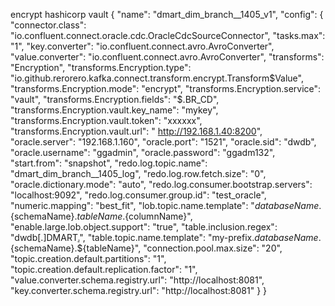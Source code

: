 encrypt hashicorp vault 
{
  "name": "dmart_dim_branch__1405_v1",
  "config": {
    "connector.class": "io.confluent.connect.oracle.cdc.OracleCdcSourceConnector",
    "tasks.max": "1",
    "key.converter": "io.confluent.connect.avro.AvroConverter",
    "value.converter": "io.confluent.connect.avro.AvroConverter",
    "transforms": "Encryption",
    "transforms.Encryption.type": "io.github.rerorero.kafka.connect.transform.encrypt.Transform$Value",
    "transforms.Encryption.mode": "encrypt",
    "transforms.Encryption.service": "vault",
    "transforms.Encryption.fields": "$.BR_CD",
    "transforms.Encryption.vault.key_name": "mykey",
    "transforms.Encryption.vault.token": "xxxxxx",
    "transforms.Encryption.vault.url": " http://192.168.1.40:8200",
    "oracle.server": "192.168.1.160",
    "oracle.port": "1521",
    "oracle.sid": "dwdb",
    "oracle.username": "ggadmin",
    "oracle.password": "ggadm132",
    "start.from": "snapshot",
    "redo.log.topic.name": "dmart_dim_branch__1405_log",
    "redo.log.row.fetch.size": "0",
    "oracle.dictionary.mode": "auto",
    "redo.log.consumer.bootstrap.servers": "localhost:9092",
    "redo.log.consumer.group.id": "test_oracle",
    "numeric.mapping": "best_fit",
    "lob.topic.name.template": "${databaseName}.${schemaName}.${tableName}.${columnName}",
    "enable.large.lob.object.support": "true",
    "table.inclusion.regex": "dwdb[.]DMART[.](DIM_BRANCH)",
    "table.topic.name.template": "my-prefix.${databaseName}.${schemaName}.${tableName}",
    "connection.pool.max.size": "20",
    "topic.creation.default.partitions": "1",
    "topic.creation.default.replication.factor": "1",
    "value.converter.schema.registry.url": "http://localhost:8081",
    "key.converter.schema.registry.url": "http://localhost:8081"
  }
}

